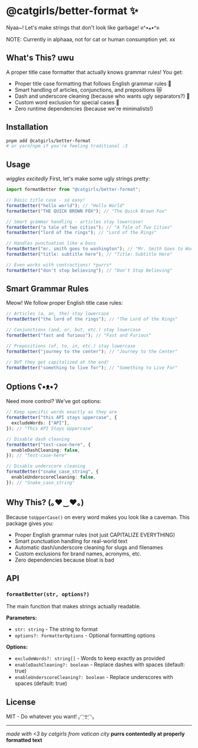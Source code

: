 # @catgirls/better-format ✨

Nyaa~! Let's make strings that don't look like garbage! ฅ^•ﻌ•^ฅ

NOTE: Currently in alphaaa, not for cat or human consumption yet. xx

## What's This? uwu

A proper title case formatter that actually knows grammar rules! You get:

- Proper title case formatting that follows English grammar rules 🎯
- Smart handling of articles, conjunctions, and prepositions 😿
- Dash and underscore cleaning (because who wants ugly separators?) 🌟
- Custom word exclusion for special cases 🌱
- Zero runtime dependencies (because we're minimalists!)

## Installation

```bash
pnpm add @catgirls/better-format
# or yarn/npm if you're feeling traditional :3
```

## Usage

_wiggles excitedly_
First, let's make some ugly strings pretty:

```typescript
import formatBetter from "@catgirls/better-format";

// Basic title case - so easy!
formatBetter("hello world"); // "Hello World"
formatBetter("THE QUICK BROWN FOX"); // "The Quick Brown Fox"

// Smart grammar handling - articles stay lowercase!
formatBetter("a tale of two cities"); // "A Tale of Two Cities"
formatBetter("lord of the rings"); // "Lord of the Rings"

// Handles punctuation like a boss
formatBetter("mr. smith goes to washington"); // "Mr. Smith Goes to Washington"
formatBetter("title: subtitle here"); // "Title: Subtitle Here"

// Even works with contractions! *purrs*
formatBetter("don't stop believing"); // "Don't Stop Believing"
```

## Smart Grammar Rules

Meow! We follow proper English title case rules:

```typescript
// Articles (a, an, the) stay lowercase
formatBetter("the lord of the rings"); // "The Lord of the Rings"

// Conjunctions (and, or, but, etc.) stay lowercase
formatBetter("fast and furious"); // "Fast and Furious"

// Prepositions (of, to, in, etc.) stay lowercase
formatBetter("journey to the center"); // "Journey to the Center"

// BUT they get capitalized at the end!
formatBetter("something to live for"); // "Something to Live For"
```

## Options ʕ•ᴥ•ʔ

Need more control? We've got options:

```typescript
// Keep specific words exactly as they are
formatBetter("this API stays uppercase", {
  excludeWords: ["API"],
}); // "This API Stays Uppercase"

// Disable dash cleaning
formatBetter("test-case-here", {
  enableDashCleaning: false,
}); // "Test-case-here"

// Disable underscore cleaning
formatBetter("snake_case_string", {
  enableUnderscoreCleaning: false,
}); // "Snake_case_string"
```

## Why This? (｡♥‿♥｡)

Because `toUpperCase()` on every word makes you look like a caveman. This package gives you:

- Proper English grammar rules (not just CAPITALIZE EVERYTHING)
- Smart punctuation handling for real-world text
- Automatic dash/underscore cleaning for slugs and filenames
- Custom exclusions for brand names, acronyms, etc.
- Zero dependencies because bloat is bad

## API

### `formatBetter(str, options?)`

The main function that makes strings actually readable.

**Parameters:**

- `str: string` - The string to format
- `options?: FormatterOptions` - Optional formatting options

**Options:**

- `excludeWords?: string[]` - Words to keep exactly as provided
- `enableDashCleaning?: boolean` - Replace dashes with spaces (default: true)
- `enableUnderscoreCleaning?: boolean` - Replace underscores with spaces (default: true)

## License

MIT - Do whatever you want! ₍⸍⸌̣ʷ̣̫⸍̣⸌₎

---

_made with <3 by catgirls from vatican city_
**purrs contentedly at properly formatted text**
